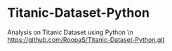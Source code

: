# Titanic-Dataset-Python
Analysis on Titanic Dataset using Python
\n
https://github.com/RoopaS/Titanic-Dataset-Python.git

